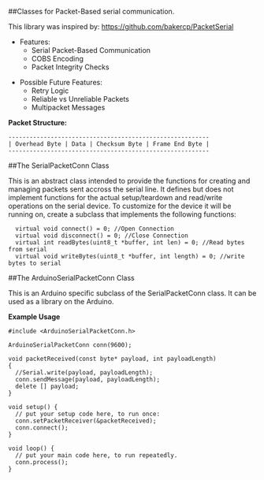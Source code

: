 
##Classes for Packet-Based serial communication.
 
This library was inspired by:
https://github.com/bakercp/PacketSerial

- Features:
  - Serial Packet-Based Communication
  - COBS Encoding
  - Packet Integrity Checks

* Possible Future Features:
  * Retry Logic
  * Reliable vs Unreliable Packets
  * Multipacket Messages
  
 **Packet Structure:**
  ```
  ---------------------------------------------------------
  | Overhead Byte | Data | Checksum Byte | Frame End Byte |
  ---------------------------------------------------------
  ```
  
##The SerialPacketConn Class

   This is an abstract class intended to provide the functions for creating and managing packets sent accross the serial line. It defines but does not implement functions for the actual setup/teardown and read/write operations on the serial device. To customize for the device it will be running on, create a subclass that implements the following functions:

```
  virtual void connect() = 0; //Open Connection
  virtual void disconnect() = 0; //Close Connection
  virtual int readBytes(uint8_t *buffer, int len) = 0; //Read bytes from serial
  virtual void writeBytes(uint8_t *buffer, int length) = 0; //write bytes to serial
```

##The ArduinoSerialPacketConn Class

   This is an Arduino specific subclass of the SerialPacketConn class. It can be used as a library on the Arduino.

**Example Usage**

```
#include <ArduinoSerialPacketConn.h>

ArduinoSerialPacketConn conn(9600);

void packetReceived(const byte* payload, int payloadLength)
{
  //Serial.write(payload, payloadLength);
  conn.sendMessage(payload, payloadLength);
  delete [] payload;
}

void setup() {
  // put your setup code here, to run once:
  conn.setPacketReceiver(&packetReceived);
  conn.connect();
}

void loop() {
  // put your main code here, to run repeatedly.
  conn.process();
}
```
